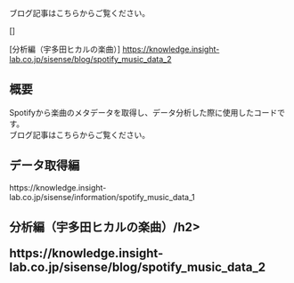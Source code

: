 

ブログ記事はこちらからご覧ください。

[]


[分析編（宇多田ヒカルの楽曲）]
https://knowledge.insight-lab.co.jp/sisense/blog/spotify_music_data_2


<h2>概要</h2>
<p>Spotifyから楽曲のメタデータを取得し、データ分析した際に使用したコードです。<br>ブログ記事はこちらからご覧ください。</p>

<h2>データ取得編</h2>
<p>https://knowledge.insight-lab.co.jp/sisense/information/spotify_music_data_1<br>
  
<h2>分析編（宇多田ヒカルの楽曲）/h2>
<p>https://knowledge.insight-lab.co.jp/sisense/blog/spotify_music_data_2<br>

